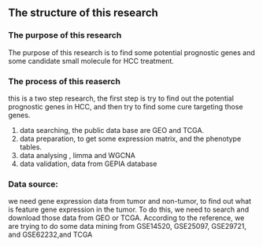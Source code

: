## The structure of this research
### The purpose of this research
The purpose of this research is to find some potential prognostic genes and some candidate small molecule for HCC treatment.
### The process of this reaserch
this is a two step research, the first step is try to find out the potential prognostic genes in HCC, and then try to find some cure targeting those genes. 

1. data searching, the public data base are GEO and TCGA.
2. data preparation, to get some expression matrix, and the phenotype tables. 
3. data analysing , limma and WGCNA
4. data validation, data from GEPIA database

### Data source: 
we need gene expression data from tumor and non-tumor, to find out what is feature gene expression in the tumor. To do this, we need to search and download those data from GEO or TCGA. According to the reference, we are trying to do some data mining from 
GSE14520, GSE25097, GSE29721, and GSE62232,and TCGA


